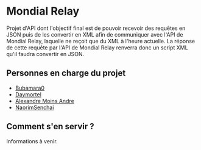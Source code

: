 # Mondial Relay

Projet d'API dont l'objectif final est de pouvoir recevoir des requêtes en JSON puis de les convertir en XML afin de communiquer avec l'API de Mondial Relay, laquelle ne reçoit que du XML à l'heure actuelle.
La réponse de cette requête par l'API de Mondial Relay renverra donc un script XML qu'il faudra convertir en JSON.

## Personnes en charge du projet

- [Bubamara0](https://github.com/Bubamara0)
- [Daymortel](https://github.com/Daymortel)
- [Alexandre Moins Andre](https://github.com/Mobzaaz)
- [NaorimSenchai](https://github.com/NaorimSenchai)

## Comment s'en servir ?

Informations à venir.
